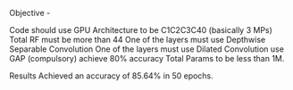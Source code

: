 
Objective - 

Code should use GPU
Architecture to be C1C2C3C40 (basically 3 MPs)
Total RF must be more than 44
One of the layers must use Depthwise Separable Convolution
One of the layers must use Dilated Convolution
use GAP (compulsory)
achieve 80% accuracy
Total Params to be less than 1M. 

Results
Achieved an accuracy of 85.64% in 50 epochs.
